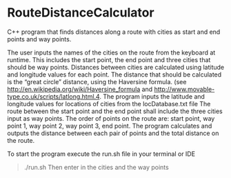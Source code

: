 # RouteDistanceCalculator

C++ program that finds distances along a route with cities as start and end points and way points.


The user inputs the names of the cities on the route from the keyboard at runtime.
This includes the start point, the end point and three cities that should be way points.
Distances between cities are calculated using latitude and longitude values for each point. The distance that should be calculated is the “great circle” distance, using the Haversine formula. (see http://en.wikipedia.org/wiki/Haversine_formula and http://www.movable-type.co.uk/scripts/latlong.html.4. The program inputs the latitude and longitude values for locations of cities from the locDatabase.txt file
The route between the start point and the end point shall include the three cities input as way points. The order of points on the route are: start point, way point 1, way point 2, way point 3, end point.
The program calculates and outputs the distance between each pair of points and the total distance on the route.


To start the program execute the run.sh file in your terminal or IDE
> ./run.sh
Then enter in the cities and the way points
